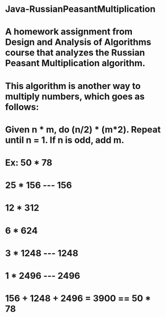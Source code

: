 # Java-RussianPeasantMultiplication
# A homework assignment from Design and Analysis of Algorithms course that analyzes the Russian Peasant Multiplication algorithm.
# This algorithm is another way to multiply numbers, which goes as follows:
# Given n * m, do (n/2) * (m*2). Repeat until n = 1. If n is odd, add m.
# Ex: 50 * 78
# 25 * 156 --- 156
# 12 * 312
# 6 * 624
# 3 * 1248 --- 1248
# 1 * 2496 --- 2496
# 156 + 1248 + 2496 = 3900 == 50 * 78
